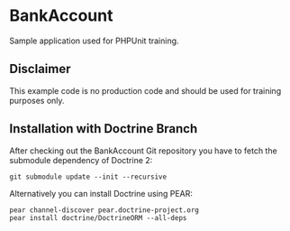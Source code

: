 BankAccount
===========

Sample application used for PHPUnit training.

Disclaimer
----------

This example code is no production code and should be used for training purposes only.

Installation with Doctrine Branch
---------------------------------

After checking out the BankAccount Git repository you have to fetch
the submodule dependency of Doctrine 2:

    git submodule update --init --recursive

Alternatively you can install Doctrine using PEAR:

    pear channel-discover pear.doctrine-project.org
    pear install doctrine/DoctrineORM --all-deps

